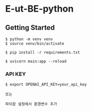 # E-ut-BE-python

## Getting Started

```angular2html
$ python -m venv venv
$ source venv/bin/activate

$ pip install -r requirements.txt

$ uvicorn main:app --reload
```

### API KEY
```angular2html
$ export OPENAI_API_KEY=your_api_key

또는

파이참 설정에서 환경변수 추가
```